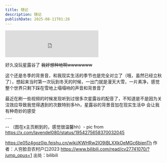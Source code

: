 ```yaml
---
title: 随记
description: 随记
publishDate: 2025-08-11T01:28
---
```

<iframe frameborder="no" border="0" marginwidth="0" marginheight="0" width=300 height=86 src="https://music.163.com/outchain/player?type=2&id=408055956&auto=1&height=66"></iframe>

好久没玩星露谷了 ~~我好想种地啊wwwwwww~~

这个还是冬季的背景音，和我现实生活的季节也是完全对立了（哦，虽然已经立秋了），想起来当时第一次玩到冬天的时候，一出门就是漫天大雪，一片素净，感觉整个世界只剩下踩在雪地上塌塌响的声音和背景音了

最近在刷一些视频的时候发现听到过很多次星露谷的配音了，不知道是不是因为关注效应导致我觉得遇到的次数特别多hh，星露谷的背景音加在现实生活中 会让我有种奇妙的感受

<img src="https://linux.do/uploads/default/original/4X/5/1/3/5133caec53165ccc0ec1167ea0cc9aa311aa27cd.jpeg" alt="Gx77TsxWMAAPfkx" style="zoom: 15%;" />

-- （图在x主页刷到的，感觉很温馨hh）- pic from https://x.com/lavendel080/status/1954275658370032045



https://e05z4goz0ip.feishu.cn/wiki/KWHRw2IO9iBLXXkOeMGc6bienTh 作者：人穷脸丑农村户口2023 https://www.bilibili.com/read/cv27741070/?jump_opus=1 出处：bilibili
